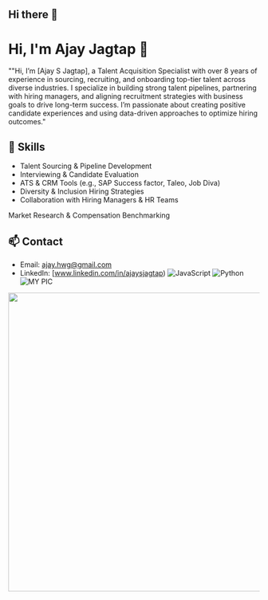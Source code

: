 ## Hi there 👋

# Hi, I'm Ajay Jagtap 👋

""Hi, I’m [Ajay S Jagtap], a Talent Acquisition Specialist with over 8 years of experience in sourcing, recruiting, and onboarding top-tier talent across diverse industries. I specialize in building strong talent pipelines, partnering with hiring managers, and aligning recruitment strategies with business goals to drive long-term success. I’m passionate about creating positive candidate experiences and using data-driven approaches to optimize hiring outcomes."

## 🔧 Skills
- Talent Sourcing & Pipeline Development
- Interviewing & Candidate Evaluation
- ATS & CRM Tools (e.g., SAP Success factor, Taleo, Job Diva)
- Diversity & Inclusion Hiring Strategies
- Collaboration with Hiring Managers & HR Teams

Market Research & Compensation Benchmarking

## 📫 Contact
- Email: ajay.hwg@gmail.com
- LinkedIn: [www.linkedin.com/in/ajaysjagtap)
  ![JavaScript](https://img.shields.io/badge/Code-JavaScript-yellow)
![Python](https://img.shields.io/badge/Code-Python-blue)![MY PIC](https://github.com/user-attachments/assets/854e9987-a62c-4cf4-8a07-246ffb9ca750)



<img src="screenshot.png" width="600"/>


